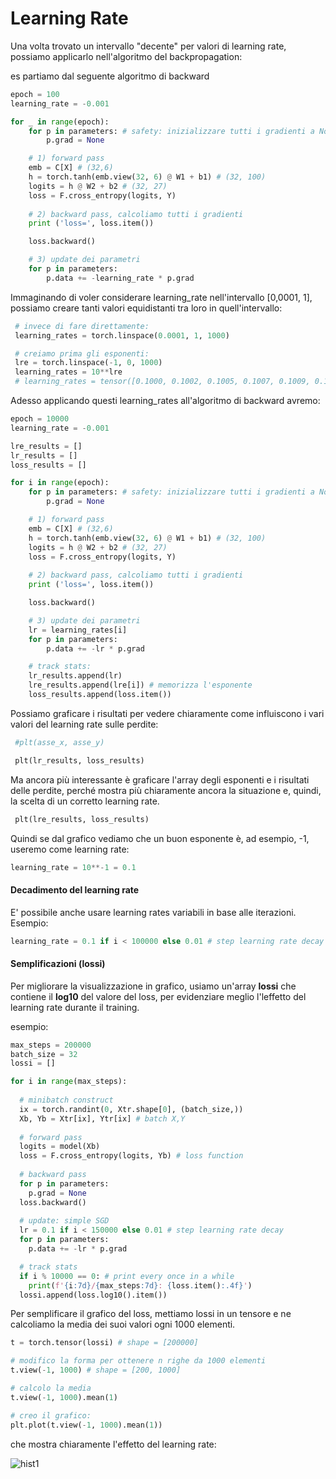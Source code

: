 # Learning Rate

Una volta trovato un intervallo "decente" per valori di learning rate, possiamo applicarlo nell'algoritmo del backpropagation:

es partiamo dal seguente algoritmo di backward
```py
epoch = 100
learning_rate = -0.001

for _ in range(epoch):
    for p in parameters: # safety: inizializzare tutti i gradienti a None 0 a zero.
        p.grad = None

    # 1) forward pass
    emb = C[X] # (32,6)
    h = torch.tanh(emb.view(32, 6) @ W1 + b1) # (32, 100)
    logits = h @ W2 + b2 # (32, 27)
    loss = F.cross_entropy(logits, Y)
    
    # 2) backward pass, calcoliamo tutti i gradienti
    print ('loss=', loss.item())

    loss.backward()

    # 3) update dei parametri
    for p in parameters:
        p.data += -learning_rate * p.grad

```

Immaginando di voler considerare learning_rate nell'intervallo [0,0001, 1], possiamo creare tanti valori equidistanti tra loro 
in quell'intervallo:

```py
 # invece di fare direttamente:
 learning_rates = torch.linspace(0.0001, 1, 1000)

 # creiamo prima gli esponenti:
 lre = torch.linspace(-1, 0, 1000)
 learning_rates = 10**lre
 # learning_rates = tensor([0.1000, 0.1002, 0.1005, 0.1007, 0.1009, 0.1012, 0.1014, 0.1016, ..., 1.0000])

```

Adesso applicando  questi learning_rates all'algoritmo di backward avremo:


```py
epoch = 10000
learning_rate = -0.001

lre_results = []
lr_results = []
loss_results = []

for i in range(epoch):
    for p in parameters: # safety: inizializzare tutti i gradienti a None 0 a zero.
        p.grad = None

    # 1) forward pass
    emb = C[X] # (32,6)
    h = torch.tanh(emb.view(32, 6) @ W1 + b1) # (32, 100)
    logits = h @ W2 + b2 # (32, 27)
    loss = F.cross_entropy(logits, Y)
    
    # 2) backward pass, calcoliamo tutti i gradienti
    print ('loss=', loss.item())

    loss.backward()

    # 3) update dei parametri
    lr = learning_rates[i]
    for p in parameters:
        p.data += -lr * p.grad

    # track stats:
    lr_results.append(lr)
    lre_results.append(lre[i]) # memorizza l'esponente
    loss_results.append(loss.item())

```

Possiamo graficare i risultati per vedere chiaramente come influiscono i vari valori del learning rate
sulle perdite:
```py
 #plt(asse_x, asse_y)

 plt(lr_results, loss_results)

```

Ma ancora più interessante è graficare l'array degli esponenti e i risultati delle perdite,
perché mostra più chiaramente ancora la situazione e, quindi, la scelta di un corretto learning rate.
```py
 plt(lre_results, loss_results)

```

Quindi se dal grafico vediamo che un buon esponente è, ad esempio, -1, useremo come learning rate:  
```py
learning_rate = 10**-1 = 0.1
```

#### Decadimento del learning rate
E' possibile anche usare learning rates variabili in base alle iterazioni.  
Esempio:
```py
learning_rate = 0.1 if i < 100000 else 0.01 # step learning rate decay
```

#### Semplificazioni (lossi)
Per migliorare la visualizzazione in grafico, usiamo un'array **lossi** che contiene il **log10** del valore del loss, per evidenziare meglio l'leffetto del learning rate
durante il training.     

esempio:  

```py
max_steps = 200000
batch_size = 32
lossi = []

for i in range(max_steps):
  
  # minibatch construct
  ix = torch.randint(0, Xtr.shape[0], (batch_size,))
  Xb, Yb = Xtr[ix], Ytr[ix] # batch X,Y
  
  # forward pass
  logits = model(Xb)
  loss = F.cross_entropy(logits, Yb) # loss function
  
  # backward pass
  for p in parameters:
    p.grad = None
  loss.backward()
  
  # update: simple SGD
  lr = 0.1 if i < 150000 else 0.01 # step learning rate decay
  for p in parameters:
    p.data += -lr * p.grad

  # track stats
  if i % 10000 == 0: # print every once in a while
    print(f'{i:7d}/{max_steps:7d}: {loss.item():.4f}')
  lossi.append(loss.log10().item())

```  
Per semplificare il grafico del loss, mettiamo lossi in un tensore e ne calcoliamo la media dei suoi valori ogni 1000 elementi.  

```py
t = torch.tensor(lossi) # shape = [200000]

# modifico la forma per ottenere n righe da 1000 elementi
t.view(-1, 1000) # shape = [200, 1000] 

# calcolo la media
t.view(-1, 1000).mean(1)

# creo il grafico:
plt.plot(t.view(-1, 1000).mean(1))
```

che mostra chiaramente l'effetto del learning rate:

![hist1](../images/lr_decay.png) 
